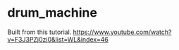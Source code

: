 # drum_machine

Built from this tutorial. 
https://www.youtube.com/watch?v=F3J3PZj0zi0&list=WL&index=46